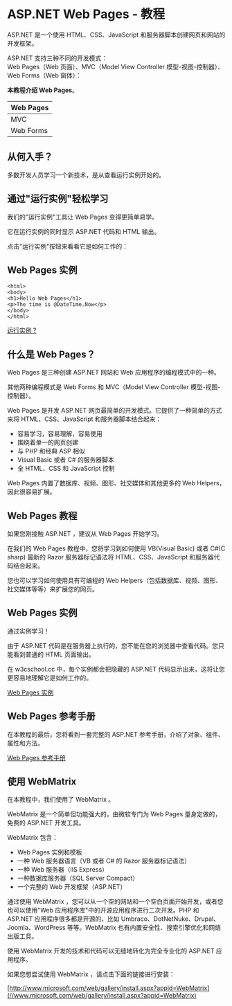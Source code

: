 
# ASP.NET Web Pages - 教程

ASP.NET 是一个使用 HTML、CSS、JavaScript 和服务器脚本创建网页和网站的开发框架。

ASP.NET 支持三种不同的开发模式：  
Web Pages（Web 页面）、MVC（Model View Controller 模型-视图-控制器）、Web Forms（Web 窗体）：

**本教程介绍 Web Pages**。

| Web Pages |
| --- |
| MVC |
| Web Forms |

## 从何入手？

多数开发人员学习一个新技术，是从查看运行实例开始的。

## 通过"运行实例"轻松学习

我们的"运行实例"工具让 Web Pages 变得更简单易学。

它在运行实例的同时显示 ASP.NET 代码和 HTML 输出。

点击"运行实例"按钮来看看它是如何工作的：

## Web Pages 实例

```
<html>  
<body>  
<h1>Hello Web Pages</h1>  
<p>The time is @DateTime.Now</p>  
</body>  
</html>
```

[运行实例 ?](/try/showfile_c.php?filename=try_webpages_cs_001)  

## 什么是 Web Pages？

Web Pages 是三种创建 ASP.NET 网站和 Web 应用程序的编程模式中的一种。

其他两种编程模式是 Web Forms 和 MVC（Model View Controller 模型-视图-控制器）。

Web Pages 是开发 ASP.NET 网页最简单的开发模式。它提供了一种简单的方式来将 HTML、CSS、JavaScript 和服务器脚本结合起来：

*   容易学习，容易理解，容易使用
*   围绕着单一的网页创建
*   与 PHP 和经典 ASP 相似
*   Visual Basic 或者 C# 的服务器脚本
*   全 HTML、CSS 和 JavaScript 控制

Web Pages 内置了数据库、视频、图形、社交媒体和其他更多的 Web Helpers，因此很容易扩展。

## Web Pages 教程

如果您刚接触 ASP.NET ，建议从 Web Pages 开始学习。

在我们的 Web Pages 教程中，您将学习到如何使用 VB(Visual Basic) 或者 C#(C sharp) 最新的 Razor 服务器标记语法将 HTML、CSS、JavaScript 和服务器代码结合起来。

您也可以学习如何使用具有可编程的 Web Helpers（包括数据库、视频、图形、社交媒体等等）来扩展您的网页。

## Web Pages 实例

通过实例学习！

由于 ASP.NET 代码是在服务器上执行的，您不能在您的浏览器中查看代码。您只能看到普通的 HTML 页面输出。

在 w3cschool.cc 中，每个实例都会把隐藏的 ASP.NET 代码显示出来，这将让您更容易地理解它是如何工作的。

[Web Pages 实例](webpages-examples.html)

## Web Pages 参考手册

在本教程的最后，您将看到一套完整的 ASP.NET 参考手册，介绍了对象、组件、属性和方法。

[Web Pages 参考手册](webpages-ref-classes.html)

## 使用 WebMatrix

在本教程中，我们使用了 WebMatrix 。

WebMatrix 是一个简单但功能强大的，由微软专门为 Web Pages 量身定做的，免费的 ASP.NET 开发工具。

WebMatrix 包含：

*   Web Pages 实例和模板
*   一种 Web 服务器语言（VB 或者 C# 的 Razor 服务器标记语法）
*   一种 Web 服务器（IIS Express）
*   一种数据库服务器（SQL Server Compact）
*   一个完整的 Web 开发框架（ASP.NET）

通过使用 WebMatrix ，您可以从一个空的网站和一个空白页面开始开发，或者您也可以使用"Web 应用程序库"中的开源应用程序进行二次开发。PHP 和 ASP.NET 应用程序很多都是开源的，比如 Umbraco、DotNetNuke、Drupal、Joomla、WordPress 等等。WebMatrix 也有内置安全性、搜索引擎优化和网络出版工具。

使用 WebMatrix 开发的技术和代码可以无缝地转化为完全专业化的 ASP.NET 应用程序。

如果您想尝试使用 WebMatrix ，请点击下面的链接进行安装：

[http://www.microsoft.com/web/gallery/install.aspx?appid=WebMatrix](//www.microsoft.com/web/gallery/install.aspx?appid=WebMatrix)


